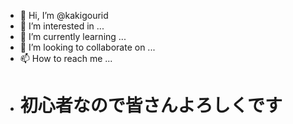 - 👋 Hi, I’m @kakigourid
- 👀 I’m interested in ...
- 🌱 I’m currently learning ...
- 💞️ I’m looking to collaborate on ...
- 📫 How to reach me ...
- <h1>初心者なので皆さんよろしくです</h1>

<!---
kakigourid/kakigourid is a ✨ special ✨ repository because its `README.md` (this file) appears on your GitHub profile.
You can click the Preview link to take a look at your changes.
--->
